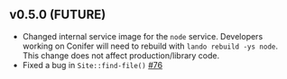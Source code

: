 ## v0.5.0 (FUTURE)

* Changed internal service image for the `node` service. Developers working on Conifer will need to rebuild with `lando rebuild -ys node`. This change does not affect production/library code.
* Fixed a bug in `Site::find-file()` [#76](https://github.com/sitecrafting/conifer/issues/76)

